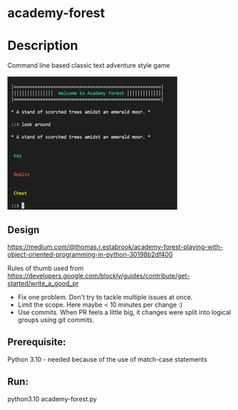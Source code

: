 # academy-forest
# Description 
Command line based classic text adventure style game

![Academy Forest console view](academy-forest.PNG)

## Design
https://medium.com/@thomas.r.estabrook/academy-forest-playing-with-object-oriented-programming-in-python-30198b2df400

Rules of thumb used from https://developers.google.com/blockly/guides/contribute/get-started/write_a_good_pr

- Fix one problem. Don't try to tackle multiple issues at once.
- Limit the scope. Here maybe < 10 minutes per change :)
- Use commits. When PR feels a little big, it changes were split into logical groups using git commits.

## Prerequisite:
   Python 3.10 - needed because of the use of match-case statements
 
## Run:
  python3.10 academy-forest.py
